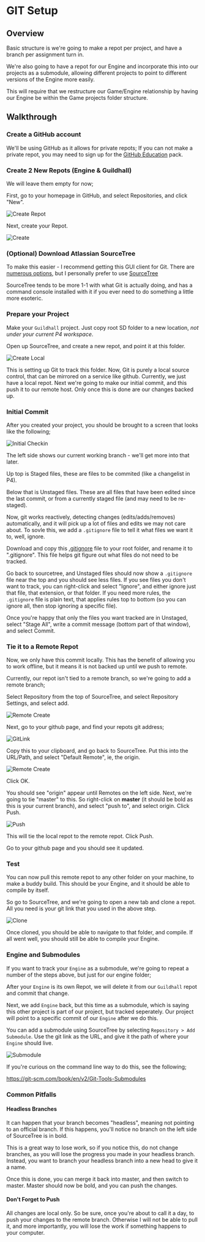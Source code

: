GIT Setup
======

## Overview
Basic structure is we're going to make a repot per project, and have a branch per assignment turn in. 

We're also going to have a repot for our Engine and incorporate this into our projects as a submodule, allowing different projects to point to different versions of the Engine more easily.  

This will require that we restructure our Game/Engine relationship by having our Engine be within the Game projects folder structure.  

## Walkthrough

### Create a GitHub account
We'll be using GitHub as it allows for private repots;  If you can not make a private repot, you may need to sign up for the [GitHub Education](https://education.github.com/pack) pack. 

### Create 2 New Repots (Engine & Guildhall)
We will leave them empty for now; 

First, go to your homepage in GitHub, and select Repositories, and click "New".

![Create Repot](newproject.png)

Next, create your Repot. 

![Create](create.png)

### (Optional) Download Atlassian SourceTree
To make this easier - I recommend getting this GUI client for Git.  There are [numerous options](https://git-scm.com/download/gui/windows), but I personally prefer to use [SourceTree](https://www.sourcetreeapp.com/)

SourceTree tends to be more 1-1 with what Git is actually doing, and has a command console installed with it if you ever need to do something a little more esoteric. 

### Prepare your Project
Make your `Guildhall` project.  Just copy root SD folder to a new location, *not under your current P4 workspace*.

Open up SourceTree, and create a new repot, and point it at this folder.

![Create Local](sourcetree_create.png)

This is setting up Git to track this folder.  Now, Git is purely a local source control, that can be mirrored on a service like github.  Currently, we just have a local repot.  Next we're going to make our initial commit, and this push it to our remote host.  Only once this is done are our changes backed up. 

### Initial Commit
After you created your project, you should be brought to a screen that looks like the following; 

![Initial Checkin](initialcheckin.png)

The left side shows our current working branch - we'll get more into that later. 

Up top is Staged files, these are files to be commited (like a changelist in P4). 

Below that is Unstaged files.  These are all files that have been edited since the last commit, or from a currently staged file (and may need to be re-staged).  

Now, git works reactively, detecting changes (edits/adds/removes) automatically, and it will pick up a lot of files and edits we may not care about.  To sovle this, we add a `.gitignore` file to tell it what files we want it to, well, ignore. 

Download and copy this [.gitignore](gitignore_example.txt) file to your root folder, and rename it to ".gitignore".  This file helps git figure out what files do not need to be tracked.  

Go back to sourcetree, and Unstaged files should now show a `.gitignore` file near the top and you should see less files.  If you see files you don't want to track, you can right-click and select "Ignore", and either ignore just that file, that extension, or that folder.  If you need more rules, the `.gitignore` file is plain text, that applies rules top to bottom (so you can ignore all, then stop ignoring a specific file). 

Once you're happy that only the files you want tracked are in Unstaged, select "Stage All", write a commit message (bottom part of that window), and select Commit.  


### Tie it to a Remote Repot
Now, we only have this commit locally.  This has the benefit of allowing you to work offline, but it means it is not backed up until we push to remote.  

Currently, our repot isn't tied to a remote branch, so we're going to add a remote branch; 

Select Repository from the top of SourceTree, and select Repository Settings, and select add. 

![Remote Create](reposettings.PNG)

Next, go to your github page, and find your repots git address;

![GitLink](repotname.PNG)

Copy this to your clipboard, and go back to SourceTree.  Put this into the URL/Path, and select "Default Remote", ie, the origin. 

![Remote Create](remotecreate.PNG)

Click OK. 

You should see "origin" appear until Remotes on the left side.  Next, we're going to tie "master" to this.  So right-click on **master** (it should be bold as this is your current branch), and select "push to", and select origin. Click Push. 

![Push](pushtoorigin.PNG)

This will tie the local repot to the remote repot.  Click Push.  

Go to your github page and you should see it updated.


### Test
You can now pull this remote repot to any other folder on your machine, to make a buddy build.  This should be your Engine, and it should be able to compile by itself.  

So go to SourceTree, and we're going to open a new tab and clone a repot.  All you need is your git link that you used in the above step.  

![Clone](clone.png)

Once cloned, you should be able to navigate to that folder, and compile.  If all went well, you should still be able to compile your Engine. 


### Engine and Submodules
If you want to track your `Engine` as a submodule, we're going to repeat a number of the steps above, but just for our engine folder; 

After your `Engine` is its own Repot, we will delete it from our `Guildhall` repot and commit that change.

Next, we add `Engine` back, but this time as a submodule, which is saying this other project is part of our project, but tracked seperately.  Our project will point to a specific commit of our `Engine` after we do this.

You can add a submodule using SourceTree by selecting `Repository > Add Submodule`.  Use the git link as the URL, and give it the path of where your `Engine` should live.

![Submodule](submodule.png)

If you're curious on the command line way to do this, see the following; 

https://git-scm.com/book/en/v2/Git-Tools-Submodules


### Common Pitfalls
#### Headless Branches
It can happen that your branch becomes "headless", meaning not pointing to an official branch.  If this happens, you'll notice no branch on the left side of SourceTree is in bold.

This is a great way to lose work, so if you notice this, do not change branches, as you will lose the progress you made in your headless branch.  Instead, you want to branch your headless branch into a new head to give it a name.  

Once this is done, you can merge it back into master, and then switch to master.  Master should now be bold, and you can push the changes.

#### Don't Forget to Push
All changes are local only.  So be sure, once you're about to call it a day, to push your changes to the remote branch.  Otherwise I will not be able to pull it, and more importantly, you will lose the work if something happens to your computer.   







